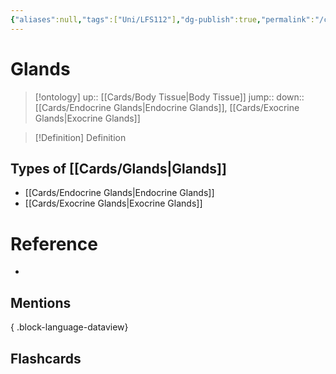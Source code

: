 ```yaml
---
{"aliases":null,"tags":["Uni/LFS112"],"dg-publish":true,"permalink":"/cards/glands/","dgPassFrontmatter":true}
---
```


# Glands

> [!ontology]
> up:: [[Cards/Body Tissue\|Body Tissue]]
> jump:: 
> down:: [[Cards/Endocrine Glands\|Endocrine Glands]], [[Cards/Exocrine Glands\|Exocrine Glands]]

> [!Definition] Definition
> 

## Types of [[Cards/Glands\|Glands]]
- [[Cards/Endocrine Glands\|Endocrine Glands]]
- [[Cards/Exocrine Glands\|Exocrine Glands]]

# Reference
- 

## Mentions

{ .block-language-dataview}

## Flashcards
